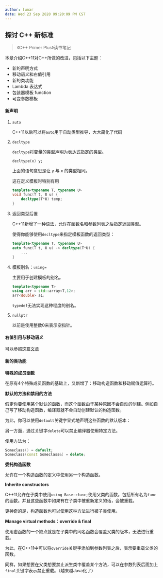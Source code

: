 ```yaml
---
author: lunar
date: Wed 23 Sep 2020 09:20:09 PM CST
---
```


## 探讨 C++ 新标准

> 《C++ Primer Plus》读书笔记

本章介绍C++11对C++所做的改进，包括以下主题：

- 新的声明方式
- 移动语义和右值引用
- 新的类功能
- Lambda 表达式
- 包装器模板 function
- 可变参数模板

#### 新声明

1. `auto`

    C++11以后可以将`auto`用于自动类型推导，大大简化了代码

2. `decltype`

    `decltype`将变量的类型声明为表达式指定的类型。

    `decltype(x) y;`

    上面的语句意思是让 y 与 x 的类型相同。

    这在定义模板时特别有用

    ```c++
    template<typename T, typename U>
    void func(T t, U u) {
        decltype(T*U) temp;
    }
    ```

3. 返回类型后置

    C++11新增了一种语法，允许在函数名和参数列表之后指定返回类型。

    使得你能够使用`decltype`来指定模板函数的返回类型：

    ```c++
    template<typename T, typename U>
    auto func(T t, U u) -> decltype(T*U) {
        ...
    }
    ```

4. 模板别名：`using=`

    主要用于创建模板的别名。

    ```c++
    template<typename T>
    using arr = std::array<T,12>;
    arr<double> a1;
    ```

    `typedef`无法实现这种程度的别名。

5. `nullptr`

    以前是使用整数0来表示空指针。

#### 右值引用与移动语义

可以参照这篇[文章](reference.md)

#### 新的类功能

**特殊的成员函数**

在原有4个特殊成员函数的基础上，又新增了：移动构造函数和移动赋值运算符。

**默认的方法和禁用的方法**

假定你要使用某个默认的函数，而这个函数由于某种原因不会自动的创建。例如自己写了移动构造函数，编译器就不会自动创建默认的构造函数。

为此，你可以使用`default`关键字显式地声明这些函数的默认版本：

另一方面，通过关键字`delete`可以禁止编译器使用特定方法。

使用方法为：

```c++
Someclass() = default;
Someclass(const Someclass&) = delete;
```

**委托构造函数**

允许在一个构造函数的定义中使用另一个构造函数。

**Inherite constructors**

C++11允许在子类中使用`using Base::func;`使用父类的函数，包括所有名为`func`的函数。并且这些函数中如果有在子类中被重新定义的话，会被重载。

更神奇的是，构造函数也可以使用这种方法进行被子类使用。

**Manage virtual methods：override & final**

使用虚函数的一个缺点就是在子类中的同名函数会覆盖父类的版本，无法进行重载。

为此，在C++11中可以将`override`关键字添加到参数列表之后，表示要重载父类的函数。

同样，如果想要在父类想要禁止派生类中覆盖某个方法，可以在参数列表后面加上`final`关键字表示禁止重载。（越来越Java化了）

